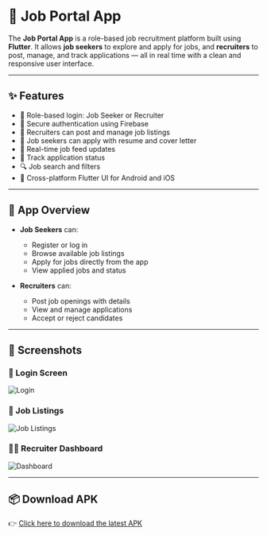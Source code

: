 # 💼 Job Portal App

The **Job Portal App** is a role-based job recruitment platform built using **Flutter**. It allows **job seekers** to explore and apply for jobs, and **recruiters** to post, manage, and track applications — all in real time with a clean and responsive user interface.

---

## ✨ Features

- 👥 Role-based login: Job Seeker or Recruiter
- 🔐 Secure authentication using Firebase
- 📄 Recruiters can post and manage job listings
- 📨 Job seekers can apply with resume and cover letter
- 📡 Real-time job feed updates
- 🧾 Track application status
- 🔍 Job search and filters
- 📱 Cross-platform Flutter UI for Android and iOS

---

## 📱 App Overview

- **Job Seekers** can:
  - Register or log in
  - Browse available job listings
  - Apply for jobs directly from the app
  - View applied jobs and status

- **Recruiters** can:
  - Post job openings with details
  - View and manage applications
  - Accept or reject candidates

---

## 📸 Screenshots

### 🔐 Login Screen
![Login](screenshots/login_screen.png)

### 📄 Job Listings
![Job Listings](screenshots/job_listings.png)

### 🧑‍💼 Recruiter Dashboard
![Dashboard](screenshots/recruiter_dashboard.png)

---

## 📦 Download APK

👉 [Click here to download the latest APK](apk/job_portal_v1.apk)

